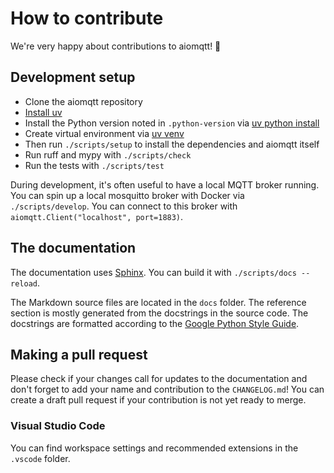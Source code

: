 # How to contribute

We're very happy about contributions to aiomqtt! 🎉

## Development setup

- Clone the aiomqtt repository
- [Install uv](https://docs.astral.sh/uv/getting-started/installation/)
- Install the Python version noted in `.python-version` via [uv python install](https://docs.astral.sh/uv/guides/install-python/)
- Create virtual environment via [uv venv](https://docs.astral.sh/uv/reference/cli/#uv-venv)
- Then run `./scripts/setup` to install the dependencies and aiomqtt itself
- Run ruff and mypy with `./scripts/check`
- Run the tests with `./scripts/test`

During development, it's often useful to have a local MQTT broker running. You can spin up a local mosquitto broker with Docker via `./scripts/develop`. You can connect to this broker with `aiomqtt.Client("localhost", port=1883)`.

## The documentation

The documentation uses [Sphinx](https://www.sphinx-doc.org/en/master/). You can build it with `./scripts/docs --reload`.

The Markdown source files are located in the `docs` folder. The reference section is mostly generated from the docstrings in the source code. The docstrings are formatted according to the [Google Python Style Guide](https://google.github.io/styleguide/pyguide.html#38-comments-and-docstrings).

## Making a pull request

Please check if your changes call for updates to the documentation and don't forget to add your name and contribution to the `CHANGELOG.md`! You can create a draft pull request if your contribution is not yet ready to merge.

### Visual Studio Code

You can find workspace settings and recommended extensions in the `.vscode` folder.
